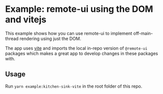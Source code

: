 # Example: remote-ui using the DOM and vitejs

This example shows how you can use remote-ui to implement off-main-thread rendering using just the DOM.

The app uses [vite](https://vitejs.dev/) and imports the local in-repo version of `@remote-ui` packages which makes a great app to develop changes in these packages with.

## Usage

Run `yarn example:kitchen-sink-vite` in the root folder of this repo.
